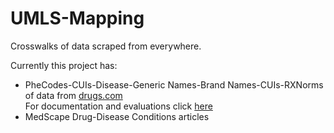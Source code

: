 # UMLS-Mapping
Crosswalks of data scraped from everywhere.

Currently this project has:
- PheCodes-CUIs-Disease-Generic Names-Brand Names-CUIs-RXNorms of data from [drugs.com](drug.com)\
For documentation and evaluations click [here](https://docs.google.com/document/d/1_Z5ddvA3-F_kr7k873oCFksNscmLST6nmONuf3WSbTI/edit?usp=sharing)
- MedScape Drug-Disease Conditions articles
